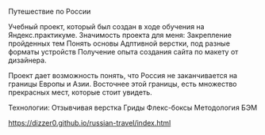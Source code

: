Путешествие по России

Учебный проект, который был создан в ходе обучения на Яндекс.практикуме.
Значимость проекта для меня:
Закрепление пройденных тем
Понять основы Адптивной верстки, под разные форматы устройств
Получение опыта создания сайта по макету от дизайнера.

Проект дает возможность понять, что Россия не заканчивается на границы Европы и Азии. Восточнее этой границы, есть множество прекрасных мест, которые стоит увидеть.

Технологии:
Отзывчивая верстка
Гриды
Флекс-боксы
Методология БЭМ

https://dizzer0.github.io/russian-travel/index.html
